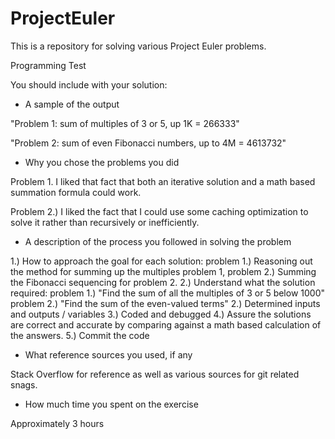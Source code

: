 # ProjectEuler
This is a repository for solving various Project Euler problems.

Programming Test

You should include with your solution:

- A sample of the output

"Problem 1: sum of multiples of 3 or 5, up 1K = 266333"

"Problem 2: sum of even Fibonacci numbers, up to 4M = 4613732"

- Why you chose the problems you did

Problem 1. I liked that fact that both an iterative solution and a math based summation formula could work.

Problem 2.) I liked the fact that I could use some caching optimization to solve it rather than recursively or inefficiently.

- A description of the process you followed in solving the problem

1.) How to approach the goal for each solution:
 problem 1.) Reasoning out the method for summing up the multiples problem 1, 
 problem 2.) Summing the Fibonacci sequencing for problem 2.
2.) Understand what the solution required:
 problem 1.) "Find the sum of all the multiples of 3 or 5 below 1000"
 problem 2.) "Find the sum of the even-valued terms" 
2.) Determined inputs and outputs / variables
3.) Coded and debugged
4.) Assure the solutions are correct and accurate by comparing against a math based calculation of the answers.
5.) Commit the code

- What reference sources you used, if any

Stack Overflow for reference as well as various sources for git related snags.

- How much time you spent on the exercise

Approximately 3 hours